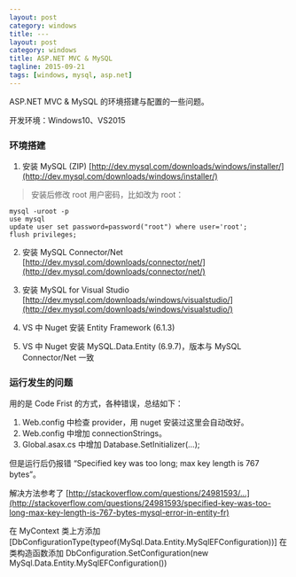 ```yaml
---
layout: post
category: windows
title: ---
layout: post
category: windows
title: ASP.NET MVC & MySQL
tagline: 2015-09-21
tags: [windows, mysql, asp.net]
---
```


ASP.NET MVC & MySQL 的环境搭建与配置的一些问题。

<!--more-->

开发环境：Windows10、VS2015

### 环境搭建

1. 安装 MySQL (ZIP) [http://dev.mysql.com/downloads/windows/installer/](http://dev.mysql.com/downloads/windows/installer/)

> 安装后修改 root 用户密码，比如改为 root：

    mysql -uroot -p
    use mysql
    update user set password=password("root") where user='root';
    flush privileges;

2. 安装 MySQL Connector/Net [http://dev.mysql.com/downloads/connector/net/](http://dev.mysql.com/downloads/connector/net/)

3. 安装 MySQL for Visual Studio [http://dev.mysql.com/downloads/windows/visualstudio/](http://dev.mysql.com/downloads/windows/visualstudio/)

4. VS 中 Nuget 安装 Entity Framework (6.1.3)

5. VS 中 Nuget 安装 MySQL.Data.Entity (6.9.7)，版本与 MySQL Connector/Net 一致

### 运行发生的问题

用的是 Code Frist 的方式，各种错误，总结如下：

1. Web.config 中检查 provider，用 nuget 安装过这里会自动改好。
2. Web.config 中增加 connectionStrings。
3. Global.asax.cs 中增加 Database.SetInitializer(...);

但是运行后仍报错 “Specified key was too long; max key length is 767 bytes”。

解决方法参考了 [http://stackoverflow.com/questions/24981593/...](http://stackoverflow.com/questions/24981593/specified-key-was-too-long-max-key-length-is-767-bytes-mysql-error-in-entity-fr)

在 MyContext 类上方添加 [DbConfigurationType(typeof(MySql.Data.Entity.MySqlEFConfiguration))]
在类构造函数添加 DbConfiguration.SetConfiguration(new MySql.Data.Entity.MySqlEFConfiguration())
